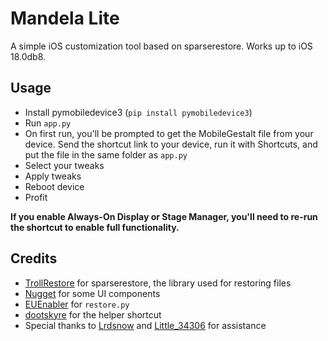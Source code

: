 # Mandela Lite
A simple iOS customization tool based on sparserestore. Works up to iOS 18.0db8.

## Usage
- Install pymobiledevice3 (`pip install pymobiledevice3`)
- Run `app.py`
- On first run, you'll be prompted to get the MobileGestalt file from your device. Send the shortcut link to your device, run it with Shortcuts, and put the file in the same folder as `app.py`
- Select your tweaks
- Apply tweaks
- Reboot device
- Profit

**If you enable Always-On Display or Stage Manager, you'll need to re-run the shortcut to enable full functionality.**

## Credits
- [TrollRestore](https://github.com/JJTech0130/TrollRestore/tree/main/sparserestore) for sparserestore, the library used for restoring files
- [Nugget](https://github.com/leminlimez/Nugget) for some UI components
- [EUEnabler](https://github.com/Lrdsnow/EUEnabler) for `restore.py`
- [dootskyre](https://github.com/dootskyre) for the helper shortcut
- Special thanks to [Lrdsnow](https://github.com/Lrdsnow) and [Little_34306](https://github.com/34306) for assistance
